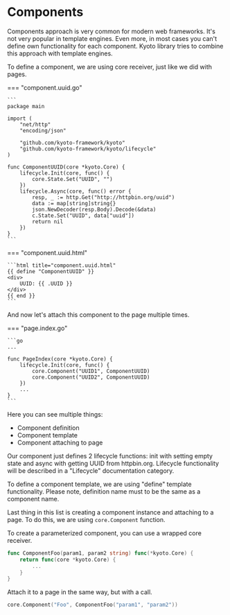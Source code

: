 
# Components

Components approach is very common for modern web frameworks.
It's not very popular in template engines.
Even more, in most cases you can't define own functionality for each component.
Kyoto library tries to combine this approach with template engines.

To define a component, we are using core receiver, just like we did with pages.

=== "component.uuid.go"

	```
	package main

	import (
	    "net/http"
	    "encoding/json"

	    "github.com/kyoto-framework/kyoto"
	    "github.com/kyoto-framework/kyoto/lifecycle"
	)

	func ComponentUUID(core *kyoto.Core) {
	    lifecycle.Init(core, func() {
	        core.State.Set("UUID", "")
	    })
	    lifecycle.Async(core, func() error {
	        resp, _ := http.Get("http://httpbin.org/uuid")
	        data := map[string]string{}
	        json.NewDecoder(resp.Body).Decode(&data)
	        c.State.Set("UUID", data["uuid"])
	        return nil
	    })
	}
	```

=== "component.uuid.html"

	```html title="component.uuid.html"
	{{ define "ComponentUUID" }}
	<div>
	    UUID: {{ .UUID }}
	</div>
	{{ end }}
	```

And now let's attach this component to the page multiple times.

=== "page.index.go"

	```go
	...

	func PageIndex(core *kyoto.Core) {
	    lifecycle.Init(core, func() {
	        core.Component("UUID1", ComponentUUID)
	        core.Component("UUID2", ComponentUUID)
	    })
	    ...
	}
	```

Here you can see multiple things:

- Component definition
- Component template
- Component attaching to page

Our component just defines 2 lifecycle functions:
init with setting empty state and async with getting UUID from httpbin.org.
Lifecycle functionality will be described in a "Lifecycle" documentation category.

To define a component template, we are using "define" template functionality.
Please note, definition name must to be the same as a component name.

Last thing in this list is creating a component instance and attaching to a page.
To do this, we are using `core.Component` function.

To create a parameterized component, you can use a wrapped core receiver.

```go
func ComponentFoo(param1, param2 string) func(*kyoto.Core) {
    return func(core *kyoto.Core) {
        ...
    }
}
```

Attach it to a page in the same way, but with a call.

```go
core.Component("Foo", ComponentFoo("param1", "param2"))
```
